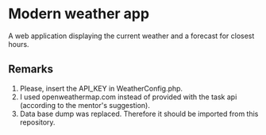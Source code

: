 # Modern weather app
A web application displaying the current weather and a forecast for closest hours.

## Remarks
1. Please, insert the API_KEY in WeatherConfig.php.
2. I used openweathermap.com instead of provided with the task api (according to the mentor's suggestion).
3. Data base dump was replaced. Therefore it should be imported from this repository.

